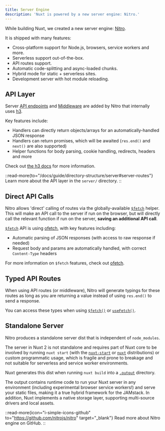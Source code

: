 ```yaml
---
title: Server Engine
description: 'Nuxt is powered by a new server engine: Nitro.'
---
```


While building Nuxt, we created a new server engine: [Nitro](https://nitro.build/).

It is shipped with many features:

- Cross-platform support for Node.js, browsers, service workers and more.
- Serverless support out-of-the-box.
- API routes support.
- Automatic code-splitting and async-loaded chunks.
- Hybrid mode for static + serverless sites.
- Development server with hot module reloading.

## API Layer

Server [API endpoints](/docs/guide/directory-structure/server#api-routes) and [Middleware](/docs/guide/directory-structure/server#server-middleware) are added by Nitro that internally uses [h3](https://github.com/unjs/h3).

Key features include:

- Handlers can directly return objects/arrays for an automatically-handled JSON response
- Handlers can return promises, which will be awaited (`res.end()` and `next()` are also supported)
- Helper functions for body parsing, cookie handling, redirects, headers and more

Check out [the h3 docs](https://github.com/unjs/h3) for more information.

::read-more{to="/docs/guide/directory-structure/server#server-routes"}
Learn more about the API layer in the `server/` directory.
::

## Direct API Calls

Nitro allows 'direct' calling of routes via the globally-available [`$fetch`](/docs/api/utils/dollarfetch) helper. This will make an API call to the server if run on the browser, but will directly call the relevant function if run on the server, **saving an additional API call**.

[`$fetch`](/docs/api/utils/dollarfetch) API is using [ofetch](https://github.com/unjs/ofetch), with key features including:

- Automatic parsing of JSON responses (with access to raw response if needed)
- Request body and params are automatically handled, with correct `Content-Type` headers

For more information on `$fetch` features, check out [ofetch](https://github.com/unjs/ofetch).

## Typed API Routes

When using API routes (or middleware), Nitro will generate typings for these routes as long as you are returning a value instead of using `res.end()` to send a response.

You can access these types when using [`$fetch()`](/docs/api/utils/dollarfetch) or [`useFetch()`](/docs/api/composables/use-fetch).

## Standalone Server

Nitro produces a standalone server dist that is independent of `node_modules`.

The server in Nuxt 2 is not standalone and requires part of Nuxt core to be involved by running `nuxt start` (with the [`nuxt-start`](https://www.npmjs.com/package/nuxt-start) or [`nuxt`](https://www.npmjs.com/package/nuxt) distributions) or custom programmatic usage, which is fragile and prone to breakage and not suitable for serverless and service worker environments.

Nuxt generates this dist when running `nuxt build` into a [`.output`](/docs/guide/directory-structure/output) directory.

The output contains runtime code to run your Nuxt server in any environment (including experimental browser service workers!) and serve your static files, making it a true hybrid framework for the JAMstack. In addition, Nuxt implements a native storage layer, supporting multi-source drivers and local assets.

::read-more{icon="i-simple-icons-github" to="https://github.com/nitrojs/nitro" target="_blank"}
Read more about Nitro engine on GitHub.
::
